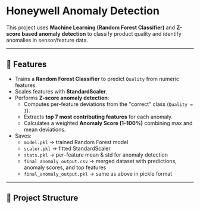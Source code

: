 # Honeywell Anomaly Detection

This project uses **Machine Learning (Random Forest Classifier)** and **Z-score based anomaly detection** to classify product quality and identify anomalies in sensor/feature data.

---

## 🚀 Features
- Trains a **Random Forest Classifier** to predict `Quality` from numeric features.
- Scales features with **StandardScaler**.
- Performs **Z-score anomaly detection**:
  - Computes per-feature deviations from the "correct" class (`Quality = 1`).
  - Extracts **top 7 most contributing features** for each anomaly.
  - Calculates a weighted **Anomaly Score (1–100%)** combining max and mean deviations.
- Saves:
  - `model.pkl` → trained Random Forest model
  - `scaler.pkl` → fitted StandardScaler
  - `stats.pkl` → per-feature mean & std for anomaly detection
  - `final_anomaly_output.csv` → merged dataset with predictions, anomaly scores, and top features
  - `final_anomaly_output.pkl` → same as above in pickle format

---

## 📂 Project Structure
